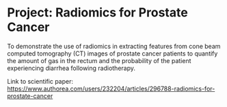 # Project: Radiomics for Prostate Cancer

To demonstrate the use of radiomics in extracting features from cone beam computed tomography (CT) images of prostate cancer patients to quantify the amount of gas in the rectum and the probability of the patient experiencing diarrhea following radiotherapy.

Link to scientific paper: 
https://www.authorea.com/users/232204/articles/296788-radiomics-for-prostate-cancer

